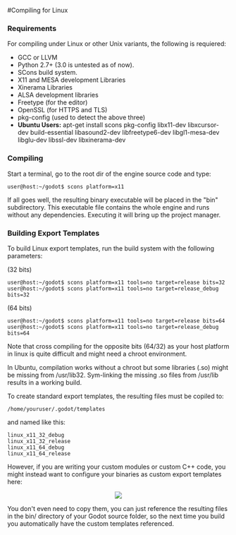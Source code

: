 #Compiling for Linux
### Requirements

For compiling under Linux or other Unix variants, the following is requiered:

*  GCC or LLVM 
*  Python 2.7+ (3.0 is untested as of now).
*  SCons build system.
*  X11 and MESA development Libraries
*  Xinerama Libraries
*  ALSA development libraries
*  Freetype (for the editor)
*  OpenSSL (for HTTPS and TLS)
*  pkg-config (used to detect the above three)
*  **Ubuntu Users:** apt-get install scons pkg-config libx11-dev libxcursor-dev build-essential libasound2-dev libfreetype6-dev libgl1-mesa-dev libglu-dev libssl-dev libxinerama-dev

### Compiling

Start a terminal, go to the root dir of the engine source code and type:
```
user@host:~/godot$ scons platform=x11
```

If all goes well, the resulting binary executable will be placed in the "bin" subdirectory. This executable file contains the whole engine and runs without any dependencies. Executing it will bring up the project manager.

### Building Export Templates

To build Linux export templates, run the build system with the following parameters:

(32 bits)
```
user@host:~/godot$ scons platform=x11 tools=no target=release bits=32
user@host:~/godot$ scons platform=x11 tools=no target=release_debug bits=32
```
(64 bits)
```
user@host:~/godot$ scons platform=x11 tools=no target=release bits=64
user@host:~/godot$ scons platform=x11 tools=no target=release_debug bits=64
```

Note that cross compiling for the opposite bits (64/32) as your host platform in linux is quite difficult and might need a chroot environment. 

In Ubuntu, compilation works without a chroot but some libraries (.so) might be missing from /usr/lib32. Sym-linking the missing .so files from /usr/lib results in a working build.

To create standard export templates, the resulting files must be copiled to:

```
/home/youruser/.godot/templates
```

and named like this:

```
linux_x11_32_debug
linux_x11_32_release
linux_x11_64_debug
linux_x11_64_release
```

However, if you are writing your custom modules or custom C++ code, you might instead want to configure your binaries as custom export templates here:

<p align="center"><img src="images/lintemplates.png"></p>

You don't even need to copy them, you can just reference the resulting files in the bin/ directory of your Godot source folder, so the next time you build you automatically have the custom templates referenced.

